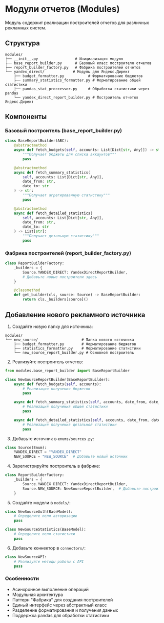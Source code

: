 # Модули отчетов (Modules)

Модуль содержит реализации построителей отчетов для различных рекламных систем.

## Структура

```
modules/
├── __init__.py                 # Инициализация модуля
├── base_report_builder.py      # Базовый класс построителя отчетов
├── report_builder_factory.py   # Фабрика построителей отчетов
└── yandex_direct/             # Модуль для Яндекс.Директ
    ├── budget_formatter.py           # Форматирование бюджетов
    ├── summary_statistics_formatter.py # Форматирование общей статистики
    ├── pandas_stat_proccessor.py     # Обработка статистики через pandas
    └── yandex_direct_report_builder.py # Построитель отчетов Яндекс.Директ
```

## Компоненты

### Базовый построитель (base_report_builder.py)

```python
class BaseReportBuilder(ABC):
    @abstractmethod
    async def fetch_budgets(self, accounts: List[Dict[str, Any]]) -> str:
        """Получает бюджеты для списка аккаунтов"""
        pass

    @abstractmethod
    async def fetch_summary_statistics(
        self, accounts: List[Dict[str, Any]], 
        date_from: str, 
        date_to: str
    ) -> str:
        """Получает агрегированную статистику"""
        pass

    @abstractmethod
    async def fetch_detailed_statistics(
        self, accounts: List[Dict[str, Any]], 
        date_from: str, 
        date_to: str
    ) -> List[str]:
        """Получает детальную статистику"""
        pass
```

### Фабрика построителей (report_builder_factory.py)

```python
class ReportBuilderFactory:
    _builders = {
        Source.YANDEX_DIRECT: YandexDirectReportBuilder,
        # Добавьте новые построители здесь
    }

    @classmethod
    def get_builder(cls, source: Source) -> BaseReportBuilder:
        return cls._builders[source]()
```

## Добавление нового рекламного источника

1. Создайте новую папку для источника:
```
modules/
└── new_source/                    # Папка нового источника
    ├── budget_formatter.py        # Форматирование бюджетов
    ├── statistics_formatter.py    # Форматирование статистики
    └── new_source_report_builder.py # Основной построитель
```

2. Реализуйте построитель отчетов:
```python
from modules.base_report_builder import BaseReportBuilder

class NewSourceReportBuilder(BaseReportBuilder):
    async def fetch_budgets(self, accounts):
        # Реализация получения бюджетов
        pass

    async def fetch_summary_statistics(self, accounts, date_from, date_to):
        # Реализация получения общей статистики
        pass

    async def fetch_detailed_statistics(self, accounts, date_from, date_to):
        # Реализация получения детальной статистики
        pass
```

3. Добавьте источник в `enums/sources.py`:
```python
class Source(Enum):
    YANDEX_DIRECT = "YANDEX_DIRECT"
    NEW_SOURCE = "NEW_SOURCE"  # Добавьте новый источник
```

4. Зарегистрируйте построитель в фабрике:
```python
class ReportBuilderFactory:
    _builders = {
        Source.YANDEX_DIRECT: YandexDirectReportBuilder,
        Source.NEW_SOURCE: NewSourceReportBuilder,  # Добавьте построитель
    }
```

5. Создайте модели в `models/`:
```python
class NewSourceAuth(BaseModel):
    # Определите поля авторизации
    pass

class NewSourceStatistics(BaseModel):
    # Определите поля статистики
    pass
```

6. Добавьте коннектор в `connectors/`:
```python
class NewSourceAPI:
    # Реализуйте методы работы с API
    pass
```

### Особенности
- Асинхронное выполнение операций
- Модульная архитектура
- Паттерн "Фабрика" для создания построителей
- Единый интерфейс через абстрактный класс
- Разделение форматирования и получения данных
- Поддержка pandas для обработки статистики 